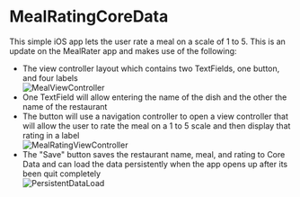 <h1>MealRatingCoreData</h1>
<p>
  This simple iOS app lets the user rate a meal on a scale of 1 to 5. This is an update on the MealRater app and makes use of the following:
</p>
<ul>
  <li>
    The view controller layout which contains two TextFields, one button, and four labels
  </li>
  <img src="https://github.com/angelineflorajohn/iOS-apps/assets/25217498/cefeec3a-a596-42ba-9291-d19a866b324a" alt="MealViewController">
  <li>
    One TextField will allow entering the name of the dish and the other the name of the restaurant
  </li>
  <li>
    The button will use a navigation controller to open a view controller that will allow the user to rate the meal on a 1 to 5 scale and then display that rating in a label
  </li>
  <img src="https://github.com/angelineflorajohn/iOS-apps/assets/25217498/cb40927d-c478-4351-89a9-1580e490c846" alt="MealRatingViewController">
  <li>
     The "Save" button saves the restaurant name, meal, and rating to Core Data and can load the data persistently when the app opens up after its been quit completely
  </li>
  <img src="https://github.com/angelineflorajohn/iOS-apps/assets/25217498/ba85ed5a-cec2-4f67-8ce3-924542390d1a" alt="PersistentDataLoad">
</ul>

